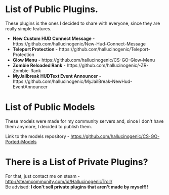 # List of Public Plugins.

These plugins is the ones I decided to share with everyone, since they are really simple features.

<ul>
  <li> <b> New Custom HUD Connect Message</b> - https://github.com/hallucinogenic/New-Hud-Connect-Message</li>
  <li> <b> Teleport Protection</b> - https://github.com/hallucinogenic/Teleport-Protection</li>
  <li> <b> Glow Menu</b> - https://github.com/hallucinogenic/CS-GO-Glow-Menu</li>
  <li> <b> Zombie Reloaded Rank</b>  - https://github.com/hallucinogenic/-ZR-Zombie-Rank</li>
  <li> <b> MyJailbreak HUDText Event Announcer</b>  - https://github.com/hallucinogenic/MyJailBreak-NewHud-EventAnnouncer</li>
</ul>

# List of Public Models

These models were made for my community servers and, since I don't have them anymore, I decided to publish them.

Link to the models repository - https://github.com/hallucinogenic/CS-GO-Ported-Models

# There is a List of Private Plugins?

For that, just contact me on steam - http://steamcommunity.com/id/HallucinogenicTroll/
<br>Be advised: <b>I don't sell private plugins that aren't made by myself!!</b>
